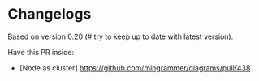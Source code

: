 # Changelogs

 Based on version 0.20 (# try to keep up to date with latest version).

 Have this PR inside:

- [Node as cluster] https://github.com/mingrammer/diagrams/pull/438
